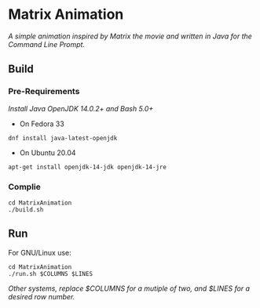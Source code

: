 # Matrix Animation 

_A simple animation inspired by Matrix the movie and written in Java for the Command Line Prompt._

## Build

### Pre-Requirements

_Install Java OpenJDK 14.0.2+ and Bash 5.0+_

* On Fedora 33

```
dnf install java-latest-openjdk
```

* On Ubuntu 20.04

```
apt-get install openjdk-14-jdk openjdk-14-jre
```

### Complie

```
cd MatrixAnimation
./build.sh
```
## Run

For GNU/Linux use:

```
cd MatrixAnimation
./run.sh $COLUMNS $LINES
```

_Other systems, replace $COLUMNS for a mutiple of two, and $LINES for a desired row number._

